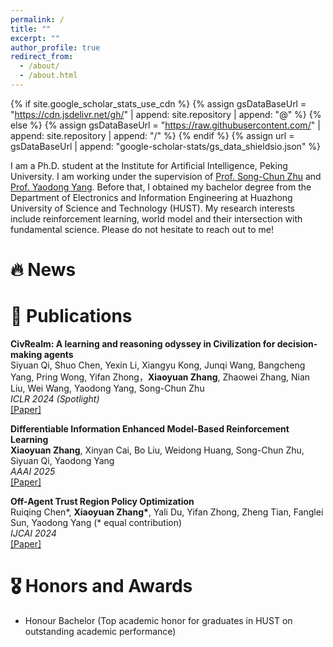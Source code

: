 ```yaml
---
permalink: /
title: ""
excerpt: ""
author_profile: true
redirect_from: 
  - /about/
  - /about.html
---
```


{% if site.google_scholar_stats_use_cdn %}
{% assign gsDataBaseUrl = "https://cdn.jsdelivr.net/gh/" | append: site.repository | append: "@" %}
{% else %}
{% assign gsDataBaseUrl = "https://raw.githubusercontent.com/" | append: site.repository | append: "/" %}
{% endif %}
{% assign url = gsDataBaseUrl | append: "google-scholar-stats/gs_data_shieldsio.json" %}

<span class='anchor' id='about-me'></span>

I am a Ph.D. student at the Institute for Artificial Intelligence, Peking University. I am working under the supervision of <a href='https://zhusongchun.net/'>Prof. Song-Chun Zhu</a> and <a href='https://www.yangyaodong.com/'>Prof. Yaodong Yang</a>. Before that, I obtained my bachelor degree from the Department of Electronics and Information Engineering at Huazhong University of Science and Technology (HUST). My research interests include reinforcement learning, world model and their intersection with fundamental science. Please do not hesitate to reach out to me!

# 🔥 News

# 📝 Publications 
<p>
<strong>CivRealm: A learning and reasoning odyssey in Civilization for decision-making agents</strong><br>
Siyuan Qi, Shuo Chen, Yexin Li, Xiangyu Kong, Junqi Wang, Bangcheng Yang, Pring Wong, Yifan Zhong，<strong>Xiaoyuan Zhang</strong>, Zhaowei Zhang, Nian Liu, Wei Wang, Yaodong Yang, Song-Chun Zhu <br>
<em>ICLR 2024 (Spotlight)</em><br>
<a href="https://arxiv.org/pdf/2401.10568">[Paper]</a>
</p>

<p>
<strong>Differentiable Information Enhanced Model-Based Reinforcement Learning</strong><br>
<strong>Xiaoyuan Zhang</strong>, Xinyan Cai, Bo Liu, Weidong Huang, Song-Chun Zhu, Siyuan Qi, Yaodong Yang<br>
<em>AAAI 2025</em><br>
<a href="https://arxiv.org/abs/2503.01178">[Paper]</a>
</p>

<p>
<strong>Off-Agent Trust Region Policy Optimization</strong><br>
Ruiqing Chen*, <strong>Xiaoyuan Zhang*</strong>, Yali Du, Yifan Zhong, Zheng Tian, Fanglei Sun, Yaodong Yang (* equal contribution)<br>
<em>IJCAI 2024</em><br>
<a href="https://kclpure.kcl.ac.uk/ws/portalfiles/portal/275562544/IJCAI_24_Formatting_Instructions_2_1_.pdf">[Paper]</a>
</p>

# 🎖 Honors and Awards
- Honour Bachelor (Top academic honor for graduates in HUST on outstanding academic performance)
